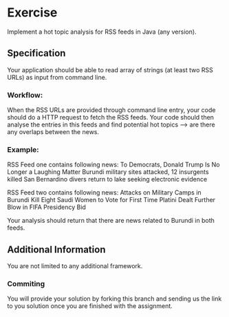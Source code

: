 # Exercise

Implement a hot topic analysis for RSS feeds in Java (any version).

## Specification
Your application should be able to read array of strings (at least two RSS URLs) as input from command line.

### Workflow:
When the RSS URLs are provided through command line entry, your code should do a HTTP request to fetch the RSS feeds.
Your code should then analyse the entries in this feeds and find potential hot topics --> are there any overlaps between the news.

### Example:
RSS Feed one contains following news:
To Democrats, Donald Trump Is No Longer a Laughing Matter
Burundi military sites attacked, 12 insurgents killed
San Bernardino divers return to lake seeking electronic evidence

RSS Feed two contains following news:
Attacks on Military Camps in Burundi Kill Eight
Saudi Women to Vote for First Time
Platini Dealt Further Blow in FIFA Presidency Bid

Your analysis should return that there are news related to Burundi in both feeds.

## Additional Information
You are not limited to any additional framework.

### Commiting
You will provide your solution by forking this branch and sending us the link to you solution once you are finished with the assignment.
